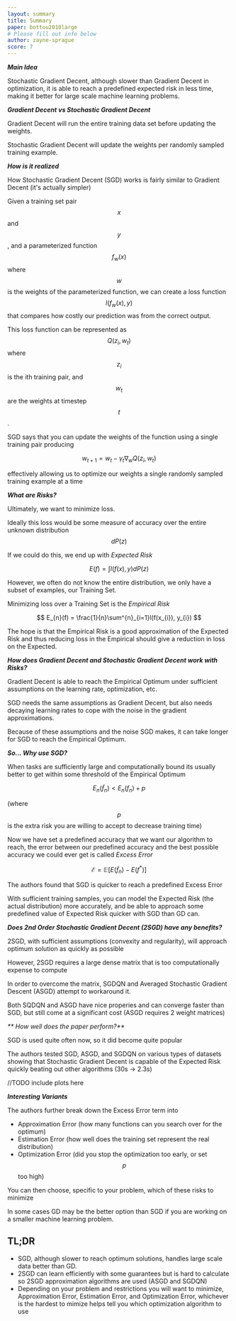 ```yaml
---
layout: summary
title: Summary
paper: bottou2010large
# Please fill out info below
author: zayne-sprague
score: 7
---
```



_**Main Idea**_

Stochastic Gradient Decent, although slower than Gradient Decent in optimization, it is able to reach a predefined 
expected risk in less time, making it better for large scale machine learning problems.

_**Gradient Decent vs Stochastic Gradient Decent**_

Gradient Decent will run the entire training data set before updating the weights.

Stochastic Gradient Decent will update the weights per randomly sampled training example. 

_**How is it realized**_

How Stochastic Gradient Decent (SGD) works is fairly similar to Gradient Decent (it's actually simpler)

Given a training set pair $$x$$ and $$y$$, and a parameterized function $$f_{w}(x)$$ where $$w$$ is the weights of the parameterized function, 
we can create a loss function $$l(f_{w}(x), y)$$ that compares how costly our prediction was from the correct output.  

This loss function can be represented as $$Q(z_{i}, w_{t})$$ where $$z_{i}$$ is the ith training pair, and $$w_{t}$$ are the weights at timestep $$t$$.

SGD says that you can update the weights of the function using a single training pair producing

$$
w_{t+1} = w_{t} - \gamma_{t} \nabla_{w}Q(z_{i},w_{t})
$$

effectively allowing us to optimize our weights a single randomly sampled training example at a time

_**What are Risks?**_

Ultimately, we want to minimize loss.

Ideally this loss would be some measure of accuracy over the entire unknown distribution $$dP(z)$$ 

If we could do this, we end up with _Expected Risk_

$$
E(f) = \int l(f(x), y)dP(z)
$$

However, we often do not know the entire distribution, we only have a subset of examples, our Training Set.

Minimizing loss over a Training Set is the _Empirical Risk_

$$
E_{n}(f) = \frac{1}{n}\sum^{n}_{i=1}l(f(x_{i}), y_{i})
$$

The hope is that the Empirical Risk is a good approximation of the Expected Risk and thus reducing loss in the Empirical should give a reduction in loss on the Expected.

_**How does Gradient Decent and Stochastic Gradient Decent work with Risks?**_

Gradient Decent is able to reach the Empirical Optimum under sufficient assumptions on the learning rate, optimization, etc.

SGD needs the same assumptions as Gradient Decent, but also needs decaying learning rates to cope with the noise in the gradient approximations.

Because of these assumptions and the noise SGD makes, it can take longer for SGD to reach the Empirical Optimum.

_**So... Why use SGD?**_

When tasks are sufficiently large and computationally bound its usually better to get within some threshold of the Empirical Optimum

$$
E_{n}(\tilde{f}_{n}) < E_{n}(f_{n}) + p
$$

(where $$p$$ is the extra risk you are willing to accept to decrease training time)

Now we have set a predefined accuracy that we want our algorithm to reach, the error between our predefined accuracy and the best possible accuracy we could ever get is called _Excess Error_

$$
\mathcal{E} = \mathbb{E} [E(\tilde{f}_{n}) - E(f^{*})]
$$

The authors found that SGD is quicker to reach a predefined Excess Error

With sufficient training samples, you can model the Expected Risk (the actual distribution) more accurately, and be able to approach some predefined value of Expected Risk quicker with SGD than GD can.


_**Does 2nd Order Stochastic Gradient Decent (2SGD) have any benefits?**_

2SGD, with sufficient assumptions (convexity and regularity), will approach optimum solution as quickly as possible

However, 2SGD requires a large dense matrix that is too computationally expense to compute

In order to overcome the matrix, SGDQN and Averaged Stochastic Gradient Descent (ASGD) attempt to workaround it.

Both SQDQN and ASGD have nice properies and can converge faster than SGD, but still come at a significant cost (ASGD requires 2 weight matrices)


_** How well does the paper perform?**_

SGD is used quite often now, so it did become quite popular

The authors tested SGD, ASGD, and SGDQN on various types of datasets showing that Stochastic Gradient Decent is capable of the Expected Risk quickly beating out other algorithms (30s -> 2.3s)

//TODO include plots here


_**Interesting Variants**_

The authors further break down the Excess Error term into
- Approximation Error (how many functions can you search over for the optimum)
- Estimation Error (how well does the training set represent the real distribution)
- Optimization Error (did you stop the optimization too early, or set $$p$$ too high)

You can then choose, specific to your problem, which of these risks to minimize

In some cases GD may be the better option than SGD if you are working on a smaller machine learning problem.


## TL;DR
- SGD, although slower to reach optimum solutions, handles large scale data better than GD.
- 2SGD can learn efficiently with some guarantees but is hard to calculate so 2SGD approximation algorithms are used (ASGD and SGDQN)
- Depending on your problem and restrictions you will want to minimize, Approximation Error, Estimation Error, and Optimization Error, whichever is the hardest to mimize helps tell you which optimization algorithm to use

